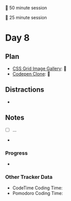 🍒 50 minute session

🍅 25 minute session

# Day 8

## Plan

-   [CSS Grid Image Gallery](https://courses.wesbos.com/account/access/5ebd7c8a9edbdf3638123dfa/view/249560994): 🍒
-   [Codepen Clone](https://courses.wesbos.com/account/access/5ebd7c8a9edbdf3638123dfa/view/249565560): 🍒

## Distractions

-

## Notes

-   [ ] ...

-

### Progress

-

### Other Tracker Data

-   CodeTime Coding Time:
-   Pomodoro Coding Time:
